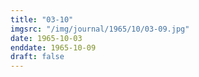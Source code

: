 ```yaml
---
title: "03-10"
imgsrc: "/img/journal/1965/10/03-09.jpg"
date: 1965-10-03
enddate: 1965-10-09
draft: false
---
```


<!-- fix pre-formatted input -->
